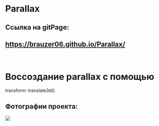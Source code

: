 
# Parallax
## Ссылка на gitPage:
## https://brauzer06.github.io/Parallax/
<br> 

# Воссоздание parallax с помощью 
transform: translate3d()

## Фотографии проекта:
![](https://i.ibb.co/JWZqMVF/11111.jpg)
